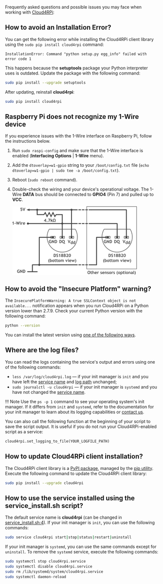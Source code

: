 Frequently asked questions and possible issues you may face when working with [Cloud4RPi](https://cloud4rpi.io):

## How to avoid an Installation Error?

You can get the following error while installing the Cloud4RPi client library using the `sudo pip install cloud4rpi` command:

```
InstallationError: Command "python setup.py egg_info" failed with error code 1
```

This happens because the **setuptools** package your Python interpreter uses is outdated. Update the package with the following command:

```sh
sudo pip install --upgrade setuptools
```

After updating, reinstall **cloud4rpi**:

```sh
sudo pip install cloud4rpi
```

## Raspberry Pi does not recognize my 1-Wire device

If you experience issues with the 1-Wire interface on Raspberry Pi, follow the instructions below.

1. Run `sudo raspi-config` and make sure that the 1-Wire interface is enabled (**Interfacing Options** | **1-Wire** menu).
2. Add the `dtoverlay=w1-gpio` string to your `/boot/config.txt` file (`echo dtoverlay=w1-gpio | sudo tee -a /boot/config.txt`).
3. Reboot (`sudo reboot` command).
4. Double-check the wiring and your device's operational voltage. The 1-Wire **DATA** bus should be connected to **GPIO4** (Pin 7) and pulled up to **VCC**.

    ![](/res/ds18b20.png)

## How to avoid the "Insecure Platform" warning?

The `InsecurePlatformWarning: A true SSLContext object is not available...` notification appears when you run Cloud4RPi on a Python version lower than 2.7.9. Check your current Python version with the following command:

```sh
python --version
```

You can install the latest version using [one of the following ways](https://docs.python.org/2/using/index.html).

## Where are the log files?

You can read the logs containing the service's output and errors using one of the following commands:

* `less /var/log/cloud4rpi.log` — if your init manager is `init` and you have left the [service name](https://github.com/cloud4rpi/cloud4rpi/blob/master/service_install.sh#L4) and [log path](https://github.com/cloud4rpi/cloud4rpi/blob/master/service_install.sh#L55) unchanged;
* `sudo journalctl -u cloud4rpi` — if your init manager is `systemd` and you have not changed the [service name](https://github.com/cloud4rpi/cloud4rpi/blob/master/service_install.sh#L4).


!!! Note
    Use the `ps -p 1` command to see your operating system's init manager. If it differs from `init` and `systemd`, refer to the documentation for your init manager to learn about its logging capabilities or [contact us](https://cloud4rpi.answerdesk.io/).

You can also call the following function at the beginning of your script to save the script output. It is useful if you do not run your Cloud4RPi-enabled script as a service:

```python
cloud4rpi.set_logging_to_file(YOUR_LOGFILE_PATH)
```

## How to update Cloud4RPi client installation?

The Cloud4RPi client library is a [PyPI package](https://pypi.python.org/pypi/cloud4rpi), managed by the [pip utility](https://pip.pypa.io/en/stable/). Execute the following command to update the Cloud4RPi client library:

```sh
sudo pip install --upgrade cloud4rpi
```

## How to use the service installed using the service_install.sh script?

The default service name is **cloud4rpi** (can be changed in [service_install.sh:4](https://github.com/cloud4rpi/cloud4rpi/blob/master/service_install.sh#L4)). If your init manager is `init`, you can use the following commands:

```sh
sudo service cloud4rpi start|stop|status|restart|uninstall
```

If your init manager is `systemd`, you can use the same commands except for `uninstall`. To remove the `systemd` service, execute the following commands:

```sh
sudo systemctl stop cloud4rpi.service
sudo systemctl disable cloud4rpi.service
sudo rm /lib/systemd/system/cloud4rpi.service
sudo systemctl daemon-reload
```
